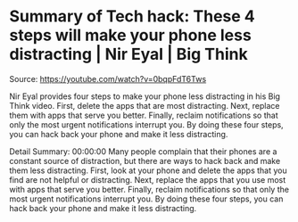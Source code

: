# Summary of Tech hack: These 4 steps will make your phone less distracting | Nir Eyal | Big Think

Source: https://youtube.com/watch?v=0bqpFdT6Tws

Nir Eyal provides four steps to make your phone less distracting in his Big Think video. First, delete the apps that are most distracting. Next, replace them with apps that serve you better. Finally, reclaim notifications so that only the most urgent notifications interrupt you. By doing these four steps, you can hack back your phone and make it less distracting.

Detail Summary: 
00:00:00
Many people complain that their phones are a constant source of distraction, but there are ways to hack back and make them less distracting. First, look at your phone and delete the apps that you find are not helpful or distracting. Next, replace the apps that you use most with apps that serve you better. Finally, reclaim notifications so that only the most urgent notifications interrupt you. By doing these four steps, you can hack back your phone and make it less distracting.

